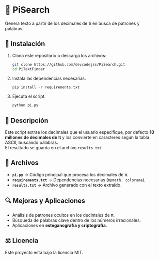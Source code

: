 # 📜 PiSearch
Genera texto a partir de los decimales de π en busca de patrones y palabras.  

## 🚀 Instalación  
1. Clona este repositorio o descarga los archivos:  
   ```bash
   git clone https://github.com/devcodejss/PiSearch.git
   cd PiTextFinder
   ```
2. Instala las dependencias necesarias:  
   ```bash
   pip install -r requirements.txt
   ```
3. Ejecuta el script:  
   ```bash
   python pi.py
   ```

## 📝 Descripción  
Este script extrae los decimales que el usuario especifique, por defecto **10 millones de decimales de π** y los convierte en caracteres según la tabla ASCII, buscando palabras.  
El resultado se guarda en el archivo `results.txt`.

## 📂 Archivos  
- **`pi.py`** → Código principal que procesa los decimales de π.  
- **`requirements.txt`** → Dependencias necesarias (`mpmath, colorama`).  
- **`results.txt`** → Archivo generado con el texto extraído.  

## 🔍 Mejoras y Aplicaciones  
- Análisis de patrones ocultos en los decimales de π.  
- Búsqueda de palabras clave dentro de los números irracionales.  
- Aplicaciones en **esteganografía y criptografía**.  

## ⚖️ Licencia  
Este proyecto está bajo la licencia MIT.  
